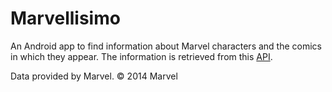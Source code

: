 # Marvellisimo

An Android app to find information about Marvel characters and the comics in which they appear. The information is 
retrieved from this [API](https://developer.marvel.com/).


Data provided by Marvel. © 2014 Marvel